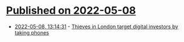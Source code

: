 # [Published on 2022-05-08](index.md)

* [2022-05-08, 13:14:31](https://news.ycombinator.com/item?id=31303704) - [Thieves in London target digital investors by taking phones](https://www.theguardian.com/technology/2022/may/08/crypto-muggings-thieves-in-london-target-digital-investors-by-taking-phones)

